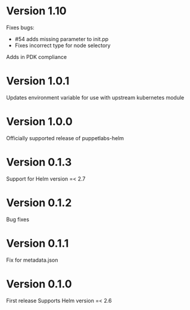 # Version 1.10
Fixes bugs:
- #54 adds missing parameter to init.pp
- Fixes incorrect type for node selectory

Adds in PDK compliance

# Version 1.0.1
Updates environment variable for use with upstream kubernetes module 

# Version 1.0.0
Officially supported release of puppetlabs-helm

# Version 0.1.3
Support for Helm version =< 2.7

# Version 0.1.2
Bug fixes

# Version 0.1.1
Fix for metadata.json

# Version 0.1.0
First release
Supports Helm version =< 2.6

